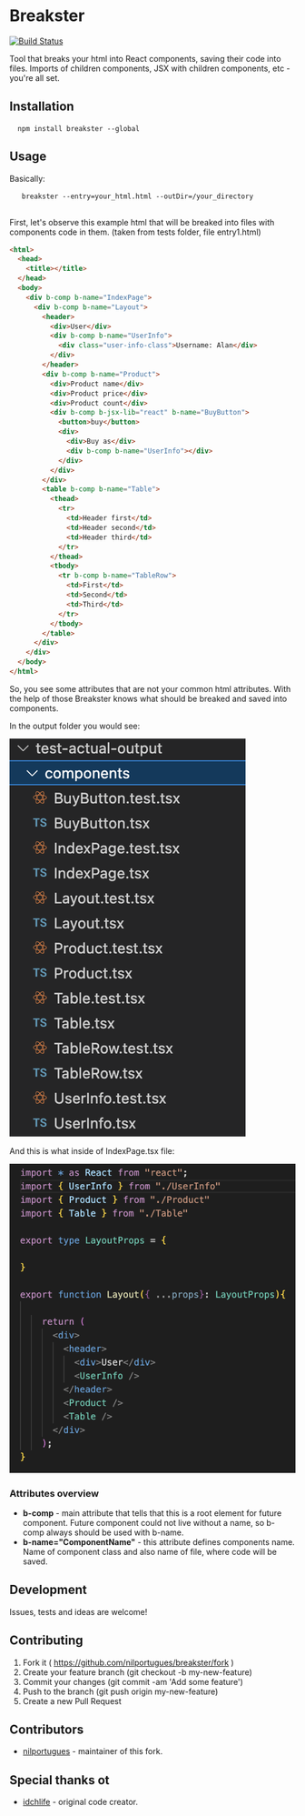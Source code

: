 # Breakster

[![Build Status](https://travis-ci.org/nilportugues/breakster.svg?branch=master)](https://travis-ci.org/nilportugues/breakster)

Tool that breaks your html into React components, saving their
code into files. Imports of children components, JSX with children components,
etc - you're all set.

## Installation

```
  npm install breakster --global
```

## Usage

Basically:

```
   breakster --entry=your_html.html --outDir=/your_directory
   
```

First, let's observe this example html that will be breaked into files with components code in them.
(taken from tests folder, file entry1.html)

```html
<html>
  <head>
    <title></title>
  </head>
  <body>
    <div b-comp b-name="IndexPage">
      <div b-comp b-name="Layout">
        <header>
          <div>User</div>
          <div b-comp b-name="UserInfo">
            <div class="user-info-class">Username: Alan</div>
          </div>
        </header>
        <div b-comp b-name="Product">
          <div>Product name</div>
          <div>Product price</div>
          <div>Product count</div>
          <div b-comp b-jsx-lib="react" b-name="BuyButton">
            <button>buy</button>
            <div>
              <div>Buy as</div>
              <div b-comp b-name="UserInfo"></div>
            </div>
          </div>
        </div>
        <table b-comp b-name="Table">
          <thead>
            <tr>
              <td>Header first</td>
              <td>Header second</td>
              <td>Header third</td>
            </tr>
          </thead>
          <tbody>
            <tr b-comp b-name="TableRow">
              <td>First</td>
              <td>Second</td>
              <td>Third</td>
            </tr>
          </tbody>
        </table>
      </div>
    </div>
  </body>
</html>
```

So, you see some attributes that are not your common html attributes.
With the help of those Breakster knows what should be breaked and saved into components.

In the output folder you would see:

![image](./docs/files.png)

And this is what inside of IndexPage.tsx file:

![image](./docs/code.png)


### Attributes overview

- **b-comp** - main attribute that tells that this is a root element for future component.
Future component could not live without a name, so b-comp always should be used with b-name.
- **b-name="ComponentName"** - this attribute defines components name. Name of component class and also name of file, where code will be saved.


## Development

Issues, tests and ideas are welcome!

## Contributing

1. Fork it ( https://github.com/nilportugues/breakster/fork )
2. Create your feature branch (git checkout -b my-new-feature)
3. Commit your changes (git commit -am 'Add some feature')
4. Push to the branch (git push origin my-new-feature)
5. Create a new Pull Request

## Contributors

- [nilportugues](https://github.com/nilportugues) - maintainer of this fork.

## Special thanks ot

- [idchlife](https://github.com/idchlife) - original code creator.